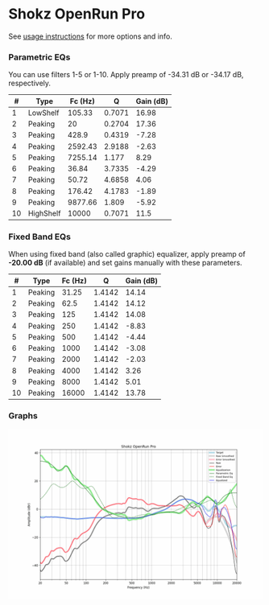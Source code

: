 # Shokz OpenRun Pro
See [usage instructions](https://github.com/jaakkopasanen/AutoEq#usage) for more options and info.

### Parametric EQs
You can use filters 1-5 or 1-10. Apply preamp of -34.31 dB or -34.17 dB, respectively.

|   # | Type      |   Fc (Hz) |      Q |   Gain (dB) |
|-----|-----------|-----------|--------|-------------|
|   1 | LowShelf  |    105.33 | 0.7071 |       16.98 |
|   2 | Peaking   |     20    | 0.2704 |       17.36 |
|   3 | Peaking   |    428.9  | 0.4319 |       -7.28 |
|   4 | Peaking   |   2592.43 | 2.9188 |       -2.63 |
|   5 | Peaking   |   7255.14 | 1.177  |        8.29 |
|   6 | Peaking   |     36.84 | 3.7335 |       -4.29 |
|   7 | Peaking   |     50.72 | 4.6858 |        4.06 |
|   8 | Peaking   |    176.42 | 4.1783 |       -1.89 |
|   9 | Peaking   |   9877.66 | 1.809  |       -5.92 |
|  10 | HighShelf |  10000    | 0.7071 |       11.5  |

### Fixed Band EQs
When using fixed band (also called graphic) equalizer, apply preamp of **-20.00 dB** (if available) and set gains manually with these parameters.

|   # | Type    |   Fc (Hz) |      Q |   Gain (dB) |
|-----|---------|-----------|--------|-------------|
|   1 | Peaking |     31.25 | 1.4142 |       14.14 |
|   2 | Peaking |     62.5  | 1.4142 |       14.12 |
|   3 | Peaking |    125    | 1.4142 |       14.08 |
|   4 | Peaking |    250    | 1.4142 |       -8.83 |
|   5 | Peaking |    500    | 1.4142 |       -4.44 |
|   6 | Peaking |   1000    | 1.4142 |       -3.08 |
|   7 | Peaking |   2000    | 1.4142 |       -2.03 |
|   8 | Peaking |   4000    | 1.4142 |        3.26 |
|   9 | Peaking |   8000    | 1.4142 |        5.01 |
|  10 | Peaking |  16000    | 1.4142 |       13.78 |

### Graphs
![](./Shokz%20OpenRun%20Pro.png)
